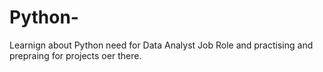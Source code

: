 # Python-
Learnign about Python need for Data Analyst Job Role and practising and prepraing for projects oer there.
